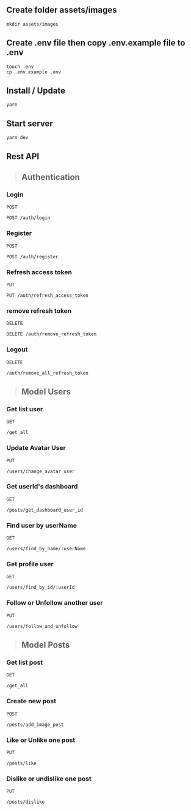 ## Create folder assets/images

```
mkdir assets/images
```

## Create .env file then copy .env.example file to .env

```
touch .env
cp .env.example .env
```

## Install / Update

```
yarn
```

## Start server

```
yarn dev
```

## Rest API

> ## Authentication

### Login

`POST`

```
POST /auth/login
```

### Register

`POST`

```
POST /auth/register
```

### Refresh access token

`PUT`

```
PUT /auth/refresh_access_token
```

### remove refresh token

`DELETE`

```
DELETE /auth/remove_refresh_token
```

### Logout

`DELETE`

```
/auth/remove_all_refresh_token
```

> ## Model Users

### Get list user

`GET`

```
/get_all
```

### Update Avatar User

`PUT`

```
/users/change_avatar_user
```

### Get userId's dashboard

`GET`

```
/posts/get_dashboard_user_id
```

### Find user by userName

`GET`

```
/users/find_by_name/:userName
```

### Get profile user

`GET`

```
/users/find_by_id/:userId
```

### Follow or Unfollow another user

`PUT`

```
/users/follow_and_unfollow
```

> ## Model Posts

### Get list post

`GET`

```
/get_all
```

### Create new post

`POST`

```
/posts/add_image_post
```

### Like or Unlike one post

`PUT`

```
/posts/like
```

### Dislike or undislike one post

`PUT`

```
/posts/dislike
```
